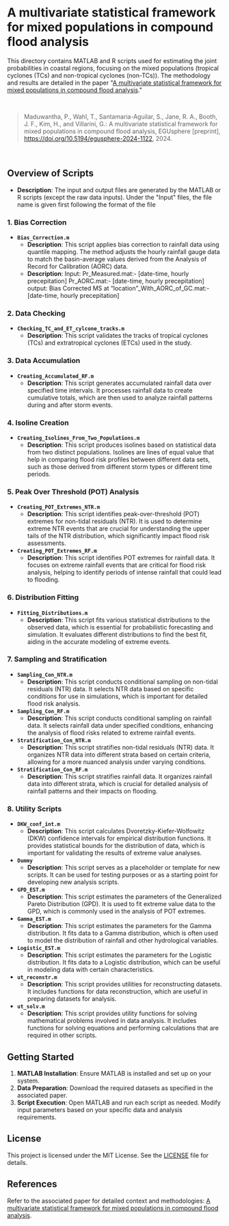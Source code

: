 # A multivariate statistical framework for mixed populations in compound flood analysis

This directory contains MATLAB and R scripts used for estimating the joint probabilities in coastal regions, focusing on the mixed populations (tropical cyclones (TCs) and non-tropical cyclones (non-TCs)). The methodology and results are detailed in the paper "[A multivariate statistical framework for mixed populations in compound flood analysis](https://egusphere.copernicus.org/preprints/2024/egusphere-2024-1122)."

<br>

>Maduwantha, P., Wahl, T., Santamaria-Aguilar, S., Jane, R. A., Booth, J. F., Kim, H., and Villarini, G.: A multivariate statistical framework for mixed populations in compound flood analysis, EGUsphere [preprint], https://doi.org/10.5194/egusphere-2024-1122, 2024.

<br>

## Overview of Scripts
- **Description**: The input and output files are generated by the MATLAB or R scripts (except the raw data inputs). Under the "Input" files, the file name is given first following the format of the file 

### 1. Bias Correction
- **`Bias_Correction.m`**
  - **Description**: This script applies bias correction to rainfall data using quantile mapping. The method adjusts the hourly rainfall gauge data to match the basin-average values derived from the Analysis of Record for Calibration (AORC) data.
  - **Description**: Input: 
Pr_Measured.mat:- [date-time, hourly precepitation]
Pr_AORC.mat:- [date-time, hourly precepitation]
output: 
Bias Corrected MS at “location”_With_AORC_of_GC.mat:- [date-time, hourly precepitation]


### 2. Data Checking
- **`Checking_TC_and_ET_cylcone_tracks.m`**
  - **Description**: This script validates the tracks of tropical cyclones (TCs) and extratropical cyclones (ETCs) used in the study. 

### 3. Data Accumulation
- **`Creating_Accumulated_RF.m`**
  - **Description**: This script generates accumulated rainfall data over specified time intervals. It processes rainfall data to create cumulative totals, which are then used to analyze rainfall patterns during and after storm events. 

### 4. Isoline Creation
- **`Creating_Isolines_From_Two_Populations.m`**
  - **Description**: This script produces isolines based on statistical data from two distinct populations. Isolines are lines of equal value that help in comparing flood risk profiles between different data sets, such as those derived from different storm types or different time periods.

### 5. Peak Over Threshold (POT) Analysis
- **`Creating_POT_Extremes_NTR.m`**
  - **Description**: This script identifies peak-over-threshold (POT) extremes for non-tidal residuals (NTR). It is used to determine extreme NTR events that are crucial for understanding the upper tails of the NTR distribution, which significantly impact flood risk assessments.
- **`Creating_POT_Extremes_RF.m`**
  - **Description**: This script identifies POT extremes for rainfall data. It focuses on extreme rainfall events that are critical for flood risk analysis, helping to identify periods of intense rainfall that could lead to flooding.

### 6. Distribution Fitting
- **`Fitting_Distributions.m`**
  - **Description**: This script fits various statistical distributions to the observed data, which is essential for probabilistic forecasting and simulation. It evaluates different distributions to find the best fit, aiding in the accurate modeling of extreme events.

### 7. Sampling and Stratification
- **`Sampling_Con_NTR.m`**
  - **Description**: This script conducts conditional sampling on non-tidal residuals (NTR) data. It selects NTR data based on specific conditions for use in simulations, which is important for detailed flood risk analysis.
- **`Sampling_Con_RF.m`**
  - **Description**: This script conducts conditional sampling on rainfall data. It selects rainfall data under specified conditions, enhancing the analysis of flood risks related to extreme rainfall events.
- **`Stratification_Con_NTR.m`**
  - **Description**: This script stratifies non-tidal residuals (NTR) data. It organizes NTR data into different strata based on certain criteria, allowing for a more nuanced analysis under varying conditions.
- **`Stratification_Con_RF.m`**
  - **Description**: This script stratifies rainfall data. It organizes rainfall data into different strata, which is crucial for detailed analysis of rainfall patterns and their impacts on flooding.

### 8. Utility Scripts
- **`DKW_conf_int.m`**
  - **Description**: This script calculates Dvoretzky-Kiefer-Wolfowitz (DKW) confidence intervals for empirical distribution functions. It provides statistical bounds for the distribution of data, which is important for validating the results of extreme value analyses.
- **`Dummy`**
  - **Description**: This script serves as a placeholder or template for new scripts. It can be used for testing purposes or as a starting point for developing new analysis scripts.
- **`GPD_EST.m`**
  - **Description**: This script estimates the parameters of the Generalized Pareto Distribution (GPD). It is used to fit extreme value data to the GPD, which is commonly used in the analysis of POT extremes.
- **`Gamma_EST.m`**
  - **Description**: This script estimates the parameters for the Gamma distribution. It fits data to a Gamma distribution, which is often used to model the distribution of rainfall and other hydrological variables.
- **`Logistic_EST.m`**
  - **Description**: This script estimates the parameters for the Logistic distribution. It fits data to a Logistic distribution, which can be useful in modeling data with certain characteristics.
- **`ut_reconstr.m`**
  - **Description**: This script provides utilities for reconstructing datasets. It includes functions for data reconstruction, which are useful in preparing datasets for analysis.
- **`ut_solv.m`**
  - **Description**: This script provides utility functions for solving mathematical problems involved in data analysis. It includes functions for solving equations and performing calculations that are required in other scripts.

## Getting Started

1. **MATLAB Installation**: Ensure MATLAB is installed and set up on your system.
2. **Data Preparation**: Download the required datasets as specified in the associated paper.
3. **Script Execution**: Open MATLAB and run each script as needed. Modify input parameters based on your specific data and analysis requirements.


## License

This project is licensed under the MIT License. See the [LICENSE](LICENSE) file for details.

## References

Refer to the associated paper for detailed context and methodologies: [A multivariate statistical framework for mixed populations in compound flood analysis](https://doi.org/10.5194/egusphere-2024-1122).







